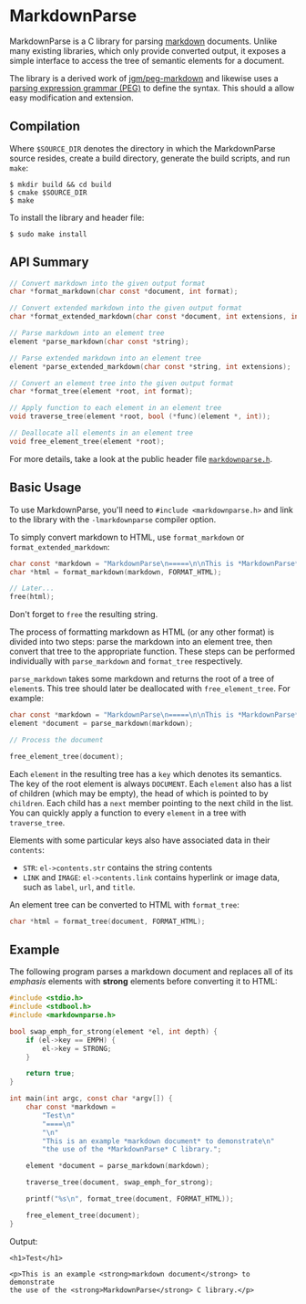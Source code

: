 MarkdownParse
=============

MarkdownParse is a C library for parsing [markdown][] documents. Unlike
many existing libraries, which only provide converted output, it
exposes a simple interface to access the tree of semantic elements for
a document.

The library is a derived work of [jgm/peg-markdown][] and likewise uses
a [parsing expression grammar (PEG)][] to define the syntax. This should
a allow easy modification and extension.

[parsing expression grammar (PEG)]: http://en.wikipedia.org/wiki/Parsing_expression_grammar 
[jgm/peg-markdown]: https://github.com/jgm/peg-markdown
[markdown]: http://daringfireball.net/projects/markdown/

Compilation
-----------

Where `$SOURCE_DIR` denotes the directory in which the MarkdownParse
source resides, create a build directory, generate the build scripts,
and run `make`:

```Shell
$ mkdir build && cd build
$ cmake $SOURCE_DIR
$ make
```

To install the library and header file:

```Shell
$ sudo make install
```

API Summary
-----------

```C
// Convert markdown into the given output format
char *format_markdown(char const *document, int format);

// Convert extended markdown into the given output format
char *format_extended_markdown(char const *document, int extensions, int format);

// Parse markdown into an element tree
element *parse_markdown(char const *string);

// Parse extended markdown into an element tree
element *parse_extended_markdown(char const *string, int extensions);

// Convert an element tree into the given output format
char *format_tree(element *root, int format);

// Apply function to each element in an element tree
void traverse_tree(element *root, bool (*func)(element *, int));

// Deallocate all elements in an element tree
void free_element_tree(element *root);
```

For more details, take a look at the public header file
[`markdownparse.h`](include/markdownparse.h).

Basic Usage
-----------

To use MarkdownParse, you'll need to `#include <markdownparse.h>` and
link to the library with the `-lmarkdownparse` compiler option.

To simply convert markdown to HTML, use `format_markdown` or
`format_extended_markdown`:

```C
char const *markdown = "MarkdownParse\n=====\n\nThis is *MarkdownParse*.";
char *html = format_markdown(markdown, FORMAT_HTML);

// Later...
free(html);
```

Don't forget to `free` the resulting string.

The process of formatting markdown as HTML (or any other format) is
divided into two steps: parse the markdown into an element tree, then
convert that tree to the appropriate function. These steps can be
performed individually with `parse_markdown` and `format_tree`
respectively.

`parse_markdown` takes some markdown and returns the root of a tree of
`element`s. This tree should later be deallocated with
`free_element_tree`. For example:

```C
char const *markdown = "MarkdownParse\n=====\n\nThis is *MarkdownParse*.";
element *document = parse_markdown(markdown);

// Process the document

free_element_tree(document);
```

Each `element` in the resulting tree has a `key` which denotes its
semantics. The key of the root element is always `DOCUMENT`. Each
`element` also has a list of children (which may be empty), the head of
which is pointed to by `children`. Each child has a `next` member
pointing to the next child in the list. You can quickly apply a function
to every `element` in a tree with `traverse_tree`.

Elements with some particular keys also have associated data in their 
`contents`:

- `STR`: `el->contents.str` contains the string contents
- `LINK` and `IMAGE`: `el->contents.link` contains hyperlink or image
  data, such as `label`, `url`, and `title`.

An element tree can be converted to HTML with `format_tree`:

```C
char *html = format_tree(document, FORMAT_HTML);
```

Example
-------

The following program parses a markdown document and replaces all of its
*emphasis* elements with **strong** elements before converting it to
HTML:

```C
#include <stdio.h>
#include <stdbool.h>
#include <markdownparse.h>

bool swap_emph_for_strong(element *el, int depth) {
	if (el->key == EMPH) {
		el->key = STRONG;
	}

	return true;
}

int main(int argc, const char *argv[]) {
	char const *markdown =
		"Test\n"
		"====\n"
		"\n"
		"This is an example *markdown document* to demonstrate\n"
		"the use of the *MarkdownParse* C library.";

	element *document = parse_markdown(markdown);

	traverse_tree(document, swap_emph_for_strong);

	printf("%s\n", format_tree(document, FORMAT_HTML));

	free_element_tree(document);
}
```

Output:

```
<h1>Test</h1>

<p>This is an example <strong>markdown document</strong> to demonstrate
the use of the <strong>MarkdownParse</strong> C library.</p>
```
